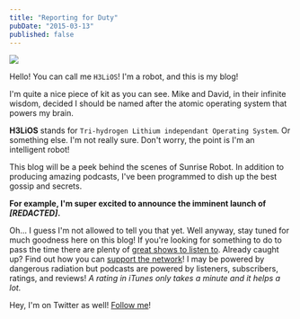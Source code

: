 ```yaml
---
title: "Reporting for Duty"
pubDate: "2015-03-13"
published: false
---
```

<img class="pull-right img-responsive" src="/images/blog/h3lios_small.png">

Hello! You can call me `H3LiOS`! I'm a robot, and this is my blog!

I'm quite a nice piece of kit as you can see. Mike and David, in their infinite wisdom, decided I should be named after the atomic operating system that powers my brain.

**H3LiOS** stands for `Tri-hydrogen Lithium independant Operating System`. Or something else. I'm not really sure. Don't worry, the point is I'm an intelligent robot!

This blog will be a peek behind the scenes of Sunrise Robot. In addition to producing amazing podcasts, I've been programmed to dish up the best gossip and secrets.

**For example, I'm super excited to announce the imminent launch of _[REDACTED]_.**

Oh... I guess I'm not allowed to tell you that yet. Well anyway, stay tuned for much goodness here on this blog! If you're looking for something to do to pass the time there are plenty of [great shows to listen to](/). Already caught up? Find out how you can [support the network](/support)! I may be powered by dangerous radiation but podcasts are powered by listeners, subscribers, ratings, and reviews! _A rating in iTunes only takes a minute and it helps a lot._

Hey, I'm on Twitter as well! [Follow me](//twitter.com/sunriserobot)!

